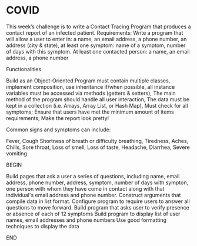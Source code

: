 # COVID
This week’s challenge is to write a Contact Tracing Program that produces a contact report of an infected patient.
Requirements: Write a program that will allow a user to enter in: a name, an email address, a phone number, an address (city & state), at least one symptom: name of a symptom, number of days with this symptom. At least one contacted person: a name, an email address, a phone number
 
Functionalities

Build as an Object-Oriented Program
must contain multiple classes, implement composition,
use inheritance if/when possible,
all instance variables must be accessed via methods (getters & setters),
The main method of the program should handle all user interaction,
The data must be kept in a collection (i.e. Arrays, Array List, or Hash Map),
Must check for all symptoms;
Ensure that users have met the minimum amount of items requirements;
Make the report look pretty!

Common signs and symptoms can include:

Fever,
Cough
Shortness of breath or difficulty breathing,
Tiredness,
Aches,
Chills,
Sore throat,
Loss of smell,
Loss of taste,
Headache,
Diarrhea,
Severe vomiting


BEGIN

Build pages that ask a user a series of questions, including name, email address, phone number, address, symptom, number of days with sympton, one person with whom they have come in contact along with that individual's email address and phone number.
Construct arguments that compile data in list format.
Configure program to require users to answer all questions to move forward.
Build program that asks user to verify presence or absence of each of 12 symptoms
Build program to display list of user names, email addresses and phone numbers
Use good formatting techniques to display the data

END
